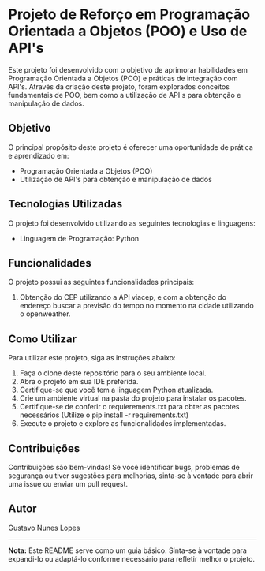 # Projeto de Reforço em Programação Orientada a Objetos (POO) e Uso de API's

Este projeto foi desenvolvido com o objetivo de aprimorar habilidades em Programação Orientada a Objetos (POO) e práticas de integração com API's. Através da criação deste projeto, foram explorados conceitos fundamentais de POO, bem como a utilização de API's para obtenção e manipulação de dados.

## Objetivo

O principal propósito deste projeto é oferecer uma oportunidade de prática e aprendizado em:

- Programação Orientada a Objetos (POO)
- Utilização de API's para obtenção e manipulação de dados

## Tecnologias Utilizadas

O projeto foi desenvolvido utilizando as seguintes tecnologias e linguagens:

- Linguagem de Programação: Python
## Funcionalidades

O projeto possui as seguintes funcionalidades principais:

1. Obtenção do CEP utilizando a API viacep, e com a obtenção do endereço buscar a previsão do tempo no momento na cidade utilizando o openweather.

## Como Utilizar

Para utilizar este projeto, siga as instruções abaixo:

1. Faça o clone deste repositório para o seu ambiente local.
2. Abra o projeto em sua IDE preferida.
3. Certifique-se que você tem a linguagem Python atualizada.
4. Crie um ambiente virtual na pasta do projeto para instalar os pacotes.
5. Certifique-se de conferir o requierements.txt para obter as pacotes necessários (Utilize o pip install -r requirements.txt)
6. Execute o projeto e explore as funcionalidades implementadas.

## Contribuições

Contribuições são bem-vindas! Se você identificar bugs, problemas de segurança ou tiver sugestões para melhorias, sinta-se à vontade para abrir uma issue ou enviar um pull request. 

## Autor

Gustavo Nunes Lopes

---
**Nota:** Este README serve como um guia básico. Sinta-se à vontade para expandi-lo ou adaptá-lo conforme necessário para refletir melhor o projeto.
